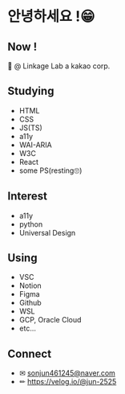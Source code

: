 # 안녕하세요 !😁

## Now !
💼 @ Linkage Lab a kakao corp.

## Studying
- HTML
- CSS
- JS(TS)
- a11y
- WAI-ARIA
- W3C
- React
- some PS(resting🙄)

## Interest 
- a11y
- python
- Universal Design

## Using
- VSC
- Notion
- Figma
- Github
- WSL
- GCP, Oracle Cloud
- etc...

## Connect
- ✉ sonjun461245@naver.com
- ✏ https://velog.io/@jun-2525
